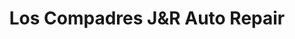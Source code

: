 ---
title: "Los Compadres J&R Auto Repair"
url: /palmdale/los-compadres-jundr-auto-repair/
shop: Autowerkstatt
---